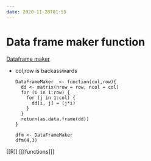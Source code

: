 ```yaml
---
date: 2020-11-28T01:55
---
```


# Data frame maker function

[Dataframe maker](https://tomaztsql.wordpress.com/2020/10/20/little-useless-useful-r-function-dataframe-maker/)

* col,row is backasswards

      DataFrameMaker  <- function(col,row){
        dd <- matrix(nrow = row, ncol = col)
        for (i in 1:row) {
          for (j in 1:col) {
            dd[i, j] = (j*i)
          }
        }
        return(as.data.frame(dd))
      }

      dfm <- DataFrameMaker
      dfm(4,3)

[[R]]
[[[functions]]]